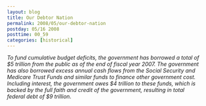 ```yaml
---
layout: blog
title: Our Debtor Nation
permalink: 2008/05/our-debtor-nation
postday: 05/16 2008
posttime: 00_59
categories: [historical]
---
```


<p><i>To fund cumulative budget deficits, the government has borrowed a total of $5 trillion from the public as of the end of fiscal year 2007. The government has also borrowed excess annual cash flows from the Social Security and Medicare Trust Funds and similar funds to finance other government cost. Including interest, the government owes $4 trillion to these funds, which is backed by the full faith and credit of the government, resulting in total federal debt of $9 trillion.</i><br />
